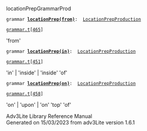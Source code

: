---
---
<span class="title">locationPrep</span><span class="type">GrammarProd</span>

`grammar `**[`locationPrep(from)`](../object/locationPrep(from).html)**` :   `[`LocationPrepProduction`](../object/LocationPrepProduction.html)

[`grammar.t`](../file/grammar.t.html)`[`[`465`](../source/grammar.t.html#465)`]`

<div class="gramrule">

'from'  

</div>

`grammar `**[`locationPrep(in)`](../object/locationPrep(in).html)**` :   `[`LocationPrepProduction`](../object/LocationPrepProduction.html)

[`grammar.t`](../file/grammar.t.html)`[`[`451`](../source/grammar.t.html#451)`]`

<div class="gramrule">

'in' \| 'inside' \| 'inside' 'of'  

</div>

`grammar `**[`locationPrep(on)`](../object/locationPrep(on).html)**` :   `[`LocationPrepProduction`](../object/LocationPrepProduction.html)

[`grammar.t`](../file/grammar.t.html)`[`[`458`](../source/grammar.t.html#458)`]`

<div class="gramrule">

'on' \| 'upon' \| 'on' 'top' 'of'  

</div>

<div class="ftr">

Adv3Lite Library Reference Manual  
Generated on 15/03/2023 from adv3Lite version 1.6.1

</div>
